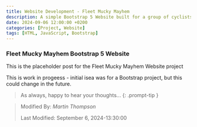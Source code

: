 ```yaml
---
title: Website Development - Fleet Mucky Mayhem
description: A simple Bootstrap 5 Website built for a group of cyclists in the UK.
date: 2024-09-06 12:00:00 +0200
categories: [Project, Website]
tags: [HTML, JavaScript, Bootstrap]
---
```


### Fleet Mucky Mayhem Bootstrap 5 Website

This is the placeholder post for the Fleet Mucky Mayhem Website project

This is work in progeess - initial isea was for a Bootstrap project, but this could change in the future.

> As always, happy to hear your thoughts... 
{: .prompt-tip }

>
> Modified By: _Martin Thompson_
>
> Last Modified: September 6, 2024-13:30:00